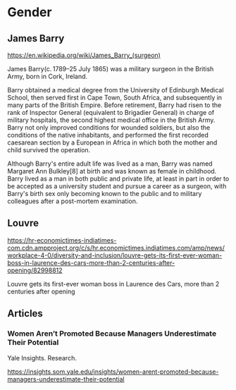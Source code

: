 # Gender

## James Barry

https://en.wikipedia.org/wiki/James_Barry_(surgeon)

James Barry(c. 1789–25 July 1865) was a military surgeon in the British Army, born in Cork, Ireland.

Barry obtained a medical degree from the University of Edinburgh Medical School, then served first in Cape Town, South Africa, and subsequently in many parts of the British Empire. Before retirement, Barry had risen to the rank of Inspector General (equivalent to Brigadier General) in charge of military hospitals, the second highest medical office in the British Army. Barry not only improved conditions for wounded soldiers, but also the conditions of the native inhabitants, and performed the first recorded caesarean section by a European in Africa in which both the mother and child survived the operation.

Although Barry's entire adult life was lived as a man, Barry was named Margaret Ann Bulkley[8] at birth and was known as female in childhood. Barry lived as a man in both public and private life, at least in part in order to be accepted as a university student and pursue a career as a surgeon, with Barry's birth sex only becoming known to the public and to military colleagues after a post-mortem examination.

## Louvre

https://hr-economictimes-indiatimes-com.cdn.ampproject.org/c/s/hr.economictimes.indiatimes.com/amp/news/workplace-4-0/diversity-and-inclusion/louvre-gets-its-first-ever-woman-boss-in-laurence-des-cars-more-than-2-centuries-after-opening/82998812

Louvre gets its first-ever woman boss in Laurence des Cars, more than 2 centuries after opening

## Articles

### Women Aren’t Promoted Because Managers Underestimate Their Potential

Yale Insights. Research.

https://insights.som.yale.edu/insights/women-arent-promoted-because-managers-underestimate-their-potential 
